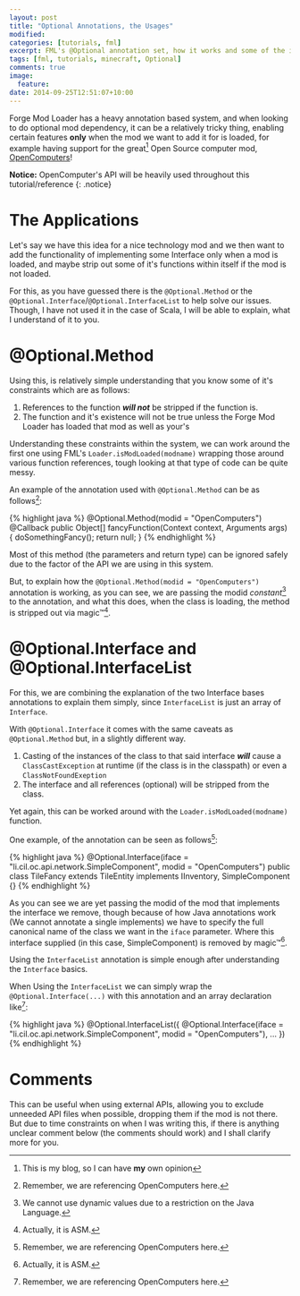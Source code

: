 ```yaml
---
layout: post
title: "Optional Annotations, the Usages"
modified:
categories: [tutorials, fml] 
excerpt: FML's @Optional annotation set, how it works and some of the idea's behind it.
tags: [fml, tutorials, minecraft, Optional]
comments: true
image:
  feature:
date: 2014-09-25T12:51:07+10:00
---
```


Forge Mod Loader has a heavy annotation based system, and when looking to do optional mod dependency, it can be a relatively tricky thing, enabling certain features __only__ when the mod we want 
to add it for is loaded, for example having support for the great[^opinion] Open Source computer mod, [OpenComputers]!

__Notice:__ OpenComputer's API will be heavily used throughout this tutorial/reference
{: .notice}


The Applications
================

Let's say we have this idea for a nice technology mod and we then want to add the functionality of implementing some Interface only when a mod is loaded, and maybe strip out some of it's functions within itself if the mod is not loaded.

For this, as you have guessed there is the ``@Optional.Method`` or the ``@Optional.Interface``/``@Optional.InterfaceList`` to help solve our issues. Though, I have not used it in the case of Scala, I will be able to explain, what I understand of it to you.


@Optional.Method
================

Using this, is relatively simple understanding that you know some of it's constraints which are as follows:

 1. References to the function __*will not*__ be stripped if the function is.
 2. The function and it's existence will not be true unless the Forge Mod Loader has loaded that mod as well as your's

Understanding these constraints within the system, we can work around the first one using FML's ``Loader.isModLoaded(modname)`` wrapping those around various function references, tough looking at that type of code can be quite messy.

An example of the annotation used with ``@Optional.Method`` can be as follows[^ocref]:

{% highlight java %}
@Optional.Method(modid = "OpenComputers")
@Callback
public Object[] fancyFunction(Context context, Arguments args) {
    doSomethingFancy();
    return null;
}
{% endhighlight %}

Most of this method (the parameters and return type) can be ignored safely due to the factor of the API we are using in this system.

But, to explain how the ``@Optional.Method(modid = "OpenComputers")`` annotation is working, as you can see, we are passing the modid *constant*[^annotations] to the annotation, and what this does, when the class is loading, the method is stripped out via magic&trade;[^asm].

@Optional.Interface and @Optional.InterfaceList
===============================================

For this, we are combining the explanation of the two Interface bases annotations to explain them simply, since ``InterfaceList`` is just an array of ``Interface``.

With ``@Optional.Interface`` it comes with the same caveats as ``@Optional.Method`` but, in a slightly different way.

 1. Casting of the instances of the class to that said interface __*will*__ cause a ``ClassCastException`` at runtime (if the class is in the classpath) or even a ``ClassNotFoundExeption``
 2. The interface and all references (optional) will be stripped from the class.

Yet again, this can be worked around with the ``Loader.isModLoaded(modname)`` function.

One example, of the annotation can be seen as follows[^ocref]:

{% highlight java %}
@Optional.Interface(iface = "li.cil.oc.api.network.SimpleComponent", modid = "OpenComputers")
public class TileFancy extends TileEntity implements IInventory, SimpleComponent {}
{% endhighlight %}

As you can see we are yet passing the modid of the mod that implements the interface we remove, though because of how Java annotations work (We cannot annotate a single implements) we have to specify the full canonical name of the class we want in the ``iface`` parameter. Where this interface supplied (in this case, SimpleComponent) is removed by magic&trade;[^asm].

Using the ``InterfaceList`` annotation is simple enough after understanding the ``Interface`` basics.

When Using the ``InterfaceList`` we can simply wrap the ``@Optional.Interface(...)`` with this annotation and an array declaration like[^ocref]:

{% highlight java %}
@Optional.InterfaceList({
    @Optional.Interface(iface = "li.cil.oc.api.network.SimpleComponent", modid = "OpenComputers"),
    ...
})
{% endhighlight %}

Comments
========

This can be useful when using external APIs, allowing you to exclude unneeded API files when possible, dropping them if the mod is not there. But due to time constraints on when I was writing this, if there is anything unclear comment below (the comments should work) and I shall clarify more for you.

[OpenComputers]: http://oc.cil.li
[^opinion]: This is my blog, so I can have __my__ own opinion
[^ocref]: Remember, we are referencing OpenComputers here.
[^asm]: Actually, it is ASM.
[^annotations]: We cannot use dynamic values due to a restriction on the Java Language.